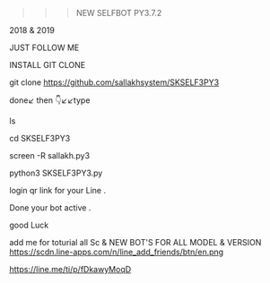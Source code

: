 >>> NEW SELFBOT PY3.7.2


2018 & 2019


JUST FOLLOW ME


INSTALL GIT CLONE


git clone https://github.com/sallakhsystem/SKSELF3PY3


done↙️ then 👇↙️↙️type


ls


cd SKSELF3PY3


screen -R sallakh.py3


python3 SKSELF3PY3.py


login qr link for your Line . 


Done your bot active .


good Luck

add me for toturial all Sc & NEW BOT'S FOR ALL MODEL & VERSION
 https://scdn.line-apps.com/n/line_add_friends/btn/en.png

https://line.me/ti/p/fDkawyMoqD


